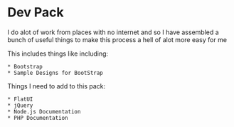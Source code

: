 Dev Pack
===

I do alot of work from places with no internet and so I have assembled a bunch of useful things to make this process a hell of alot more easy for me

This includes things like including:

	* Bootstrap
	* Sample Designs for BootStrap

Things I need to add to this pack:

	* FlatUI
	* jQuery
	* Node.js Documentation
	* PHP Documentation